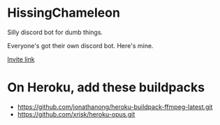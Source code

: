 # HissingChameleon
Silly discord bot for dumb things.

Everyone's got their own discord bot. Here's mine.

[Invite link](https://discord.com/api/oauth2/authorize?client_id=990806328295440424&permissions=413927852096&scope=bot)

# On Heroku, add these buildpacks
- https://github.com/jonathanong/heroku-buildpack-ffmpeg-latest.git
- https://github.com/xrisk/heroku-opus.git